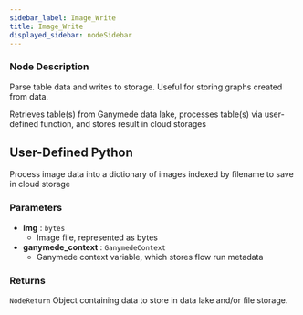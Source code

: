 ```yaml
---
sidebar_label: Image_Write
title: Image_Write
displayed_sidebar: nodeSidebar
---
```


### Node Description

Parse table data and writes to storage.  Useful for storing graphs created from data.

Retrieves table(s) from Ganymede data lake, processes table(s) via user-defined function,
and stores result in cloud storages

## User-Defined Python

Process image data into a dictionary of images indexed by filename to save in cloud storage

### Parameters

- **img** : `bytes`
    - Image file, represented as bytes
- **ganymede_context** : `GanymedeContext`
    - Ganymede context variable, which stores flow run metadata

### Returns

`NodeReturn`
  Object containing data to store in data lake and/or file storage.